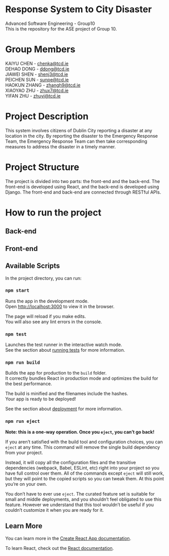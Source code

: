 # Response System to City Disaster  
Advanced Software Engineering - Group10  
This is the repository for the ASE project of Group 10.  

# Group Members  
KAIYU CHEN - chenka@tcd.ie  
DEHAO DONG - ddong@tcd.ie  
JIAWEI SHEN - shenj3@tcd.ie  
PEICHEN SUN - sunpe@tcd.ie  
HAOKUN ZHANG - zhangh9@tcd.ie  
XIAOYAO ZHU - zhux7@tcd.ie  
YIFAN ZHU - zhuyi@tcd.ie  

# Project Description  
This system involves citizens of Dublin City reporting a disaster at any location in the city. By reporting the disaster to the Emergency Response Team, the Emergency Response Team can then take corresponding measures to address the disaster in a timely manner.  

# Project Structure  
The project is divided into two parts: the front-end and the back-end. The front-end is developed using React, and the back-end is developed using Django. The front-end and back-end are connected through RESTful APIs.  

# How to run the project  
## Back-end

## Front-end

## Available Scripts

In the project directory, you can run:

### `npm start`

Runs the app in the development mode.\
Open [http://localhost:3000](http://localhost:3000) to view it in the browser.

The page will reload if you make edits.\
You will also see any lint errors in the console.

### `npm test`

Launches the test runner in the interactive watch mode.\
See the section about [running tests](https://facebook.github.io/create-react-app/docs/running-tests) for more information.

### `npm run build`

Builds the app for production to the `build` folder.\
It correctly bundles React in production mode and optimizes the build for the best performance.

The build is minified and the filenames include the hashes.\
Your app is ready to be deployed!

See the section about [deployment](https://facebook.github.io/create-react-app/docs/deployment) for more information.

### `npm run eject`

**Note: this is a one-way operation. Once you `eject`, you can’t go back!**

If you aren’t satisfied with the build tool and configuration choices, you can `eject` at any time. This command will remove the single build dependency from your project.

Instead, it will copy all the configuration files and the transitive dependencies (webpack, Babel, ESLint, etc) right into your project so you have full control over them. All of the commands except `eject` will still work, but they will point to the copied scripts so you can tweak them. At this point you’re on your own.

You don’t have to ever use `eject`. The curated feature set is suitable for small and middle deployments, and you shouldn’t feel obligated to use this feature. However we understand that this tool wouldn’t be useful if you couldn’t customize it when you are ready for it.

## Learn More

You can learn more in the [Create React App documentation](https://facebook.github.io/create-react-app/docs/getting-started).

To learn React, check out the [React documentation](https://reactjs.org/).

